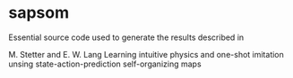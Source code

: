 # sapsom
Essential source code used to generate the results described in

M. Stetter and E. W. Lang
Learning intuitive physics and one-shot imitation unsing state-action-prediction self-organizing maps

